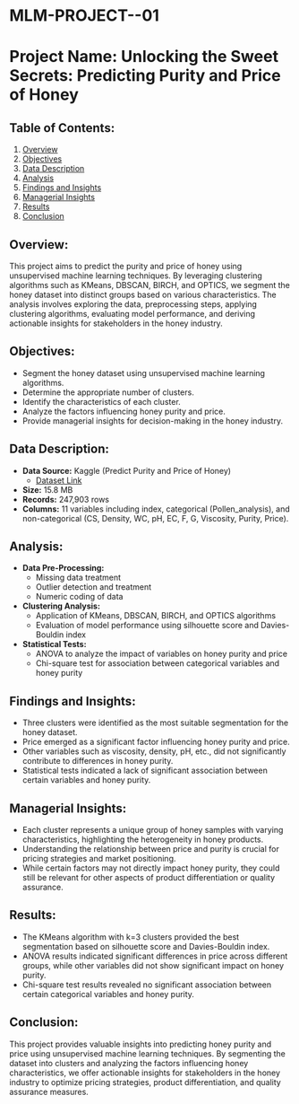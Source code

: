 # MLM-PROJECT--01

# Project Name: Unlocking the Sweet Secrets: Predicting Purity and Price of Honey

## Table of Contents:
1. [Overview](#overview)
2. [Objectives](#objectives)
3. [Data Description](#data-description)
4. [Analysis](#analysis)
5. [Findings and Insights](#findings-and-insights)
6. [Managerial Insights](#managerial-insights)
7. [Results](#results)
8. [Conclusion](#conclusion)

## Overview:
This project aims to predict the purity and price of honey using unsupervised machine learning techniques. By leveraging clustering algorithms such as KMeans, DBSCAN, BIRCH, and OPTICS, we segment the honey dataset into distinct groups based on various characteristics. The analysis involves exploring the data, preprocessing steps, applying clustering algorithms, evaluating model performance, and deriving actionable insights for stakeholders in the honey industry.

## Objectives:
- Segment the honey dataset using unsupervised machine learning algorithms.
- Determine the appropriate number of clusters.
- Identify the characteristics of each cluster.
- Analyze the factors influencing honey purity and price.
- Provide managerial insights for decision-making in the honey industry.

## Data Description:
- **Data Source:** Kaggle (Predict Purity and Price of Honey)
  - [Dataset Link](https://www.kaggle.com/datasets/stealthtechnologies/predict-purity-and-price-of-honey)
- **Size:** 15.8 MB
- **Records:** 247,903 rows
- **Columns:** 11 variables including index, categorical (Pollen_analysis), and non-categorical (CS, Density, WC, pH, EC, F, G, Viscosity, Purity, Price).

## Analysis:
- **Data Pre-Processing:**
  - Missing data treatment
  - Outlier detection and treatment
  - Numeric coding of data
- **Clustering Analysis:**
  - Application of KMeans, DBSCAN, BIRCH, and OPTICS algorithms
  - Evaluation of model performance using silhouette score and Davies-Bouldin index
- **Statistical Tests:**
  - ANOVA to analyze the impact of variables on honey purity and price
  - Chi-square test for association between categorical variables and honey purity

## Findings and Insights:
- Three clusters were identified as the most suitable segmentation for the honey dataset.
- Price emerged as a significant factor influencing honey purity and price.
- Other variables such as viscosity, density, pH, etc., did not significantly contribute to differences in honey purity.
- Statistical tests indicated a lack of significant association between certain variables and honey purity.

## Managerial Insights:
- Each cluster represents a unique group of honey samples with varying characteristics, highlighting the heterogeneity in honey products.
- Understanding the relationship between price and purity is crucial for pricing strategies and market positioning.
- While certain factors may not directly impact honey purity, they could still be relevant for other aspects of product differentiation or quality assurance.

## Results:
- The KMeans algorithm with k=3 clusters provided the best segmentation based on silhouette score and Davies-Bouldin index.
- ANOVA results indicated significant differences in price across different groups, while other variables did not show significant impact on honey purity.
- Chi-square test results revealed no significant association between certain categorical variables and honey purity.

## Conclusion:
This project provides valuable insights into predicting honey purity and price using unsupervised machine learning techniques. By segmenting the dataset into clusters and analyzing the factors influencing honey characteristics, we offer actionable insights for stakeholders in the honey industry to optimize pricing strategies, product differentiation, and quality assurance measures.
